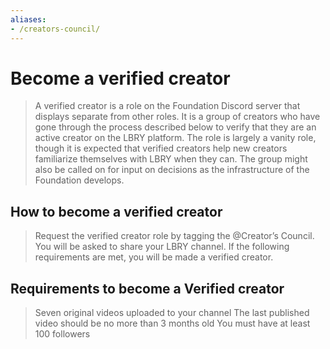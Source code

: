 ```yaml
---
aliases:
- /creators-council/
---
```


# Become a verified creator


> A verified creator is a role on the Foundation Discord server that displays separate from other roles. It is a group of creators who have gone through the process described below to verify that they are an active creator on the LBRY platform. The role is largely a vanity role, though it is expected that verified creators help new creators familiarize themselves with LBRY when they can. The group might also be called on for input on decisions as the infrastructure of the Foundation develops.

## How to become a verified creator

> Request the verified creator role by tagging the @Creator’s Council.
You will be asked to share your LBRY channel.
If the following requirements are met, you will be made a verified creator.

## Requirements to become a Verified creator

> Seven original videos uploaded to your channel
The last published video should be no more than 3 months old
You must have at least 100 followers
